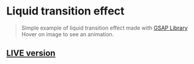 # Liquid transition effect

> Simple example of liquid transition effect made with [GSAP Library](https://greensock.com/)
Hover on image to see an animation.

## [LIVE version]( https://unpolaco.github.io/Liquid-transition/)
